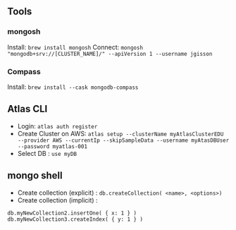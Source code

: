 
## Tools
### mongosh
Install: `brew install mongosh`
Connect: `mongosh "mongodb+srv://[CLUSTER_NAME]/" --apiVersion 1 --username jgisson`

### Compass
Install: `brew install --cask mongodb-compass`

## Atlas CLI

- Login: `atlas auth register`
- Create Cluster on AWS: `atlas setup --clusterName myAtlasClusterEDU --provider AWS --currentIp --skipSampleData --username myAtasDBUser --password myatlas-001`
- Select DB : `use myDB`

## mongo shell
- Create collection (explicit) : `db.createCollection( <name>, <options>)`
- Create collection (implicit) :
```
db.myNewCollection2.insertOne( { x: 1 } )
db.myNewCollection3.createIndex( { y: 1 } )
```